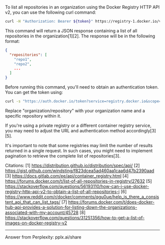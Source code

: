 To list all repositories in an organization using the Docker Registry HTTP API v2, you can use the following curl command:

```bash
curl -H "Authorization: Bearer ${token}" https://registry-1.docker.io/v2/_catalog
```

This command will return a JSON response containing a list of all repositories in the organization[1][2]. The response will be in the following format:

```json
{
  "repositories": [
    "repo1",
    "repo2",
    ...
  ]
}
```

Before running this command, you'll need to obtain an authentication token. You can get the token using:

```bash
curl -s "https://auth.docker.io/token?service=registry.docker.io&scope=repository:organization/repository:pull" | jq -r .token
```

Replace "organization/repository" with your organization name and a specific repository within it.

If you're using a private registry or a different container registry service, you may need to adjust the URL and authentication method accordingly[3][5].

It's important to note that some registries may limit the number of results returned in a single request. In such cases, you might need to implement pagination to retrieve the complete list of repositories[3].

Citations:
[1] https://distribution.github.io/distribution/spec/api/
[2] https://gist.github.com/windsting/f823dcea5ad460aa1caa6d47b2390aad
[3] https://docs.gitlab.com/ee/api/container_registry.html
[4] https://forums.docker.com/t/list-of-all-repositories-in-registry/27632
[5] https://stackoverflow.com/questions/56193110/how-can-i-use-docker-registry-http-api-v2-to-obtain-a-list-of-all-repositories-i
[6] https://www.reddit.com/r/docker/comments/qgu0ue/help_is_there_a_consistent_api_that_can_list_tags/
[7] https://forums.docker.com/t/does-docker-hub-api-provides-a-solution-for-listing-down-the-organizations-associated-with-my-account/45728
[8] https://stackoverflow.com/questions/31251356/how-to-get-a-list-of-images-on-docker-registry-v2

---
Answer from Perplexity: pplx.ai/share
